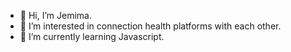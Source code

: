 - 👋 Hi, I’m Jemima.
- 👀 I’m interested in connection health platforms with each other.
- 🌱 I’m currently learning Javascript.
